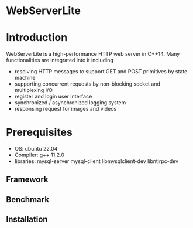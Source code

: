 # WebServerLite

# Introduction
WebServerLite is a high-performance HTTP web server in C++14. Many functionalities are integrated into it including 
* resolving HTTP messages to support GET and POST primitives by state machine
* supporting concurrent requests by non-blocking socket and multiplexing I/O
* register and login user interface
* synchronized / asynchronized logging system
* responsing request for images and videos

# Prerequisites
* OS: ubuntu 22.04
* Compiler: g++ 11.2.0
* libraries: mysql-server mysql-client libmysqlclient-dev libntirpc-dev

## Framework


## Benchmark


## Installation


